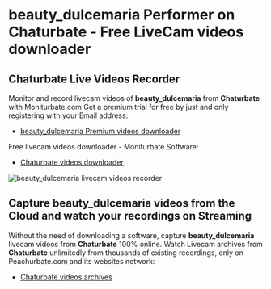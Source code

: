 # beauty_dulcemaria Performer on Chaturbate - Free LiveCam videos downloader

## Chaturbate Live Videos Recorder

Monitor and record livecam videos of **beauty_dulcemaria** from **Chaturbate** with Moniturbate.com
Get a premium trial for free by just and only registering with your Email address:
* [beauty_dulcemaria Premium videos downloader](https://moniturbate.com/request-demo-licence-key.html)

Free livecam videos downloader - Moniturbate Software:
* [Chaturbate videos downloader](https://moniturbate.com/moniturbate-download-software.html)

![beauty_dulcemaria livecam videos recorder](https://peachurnet.com/templates/moniturbate-software.png)


## Capture beauty_dulcemaria videos from the Cloud and watch your recordings on Streaming

Without the need of downloading a software, capture **beauty_dulcemaria** livecam videos from **Chaturbate** 100% online.
Watch Livecam archives from **Chaturbate** unlimitedly from thousands of existing recordings, only on Peachurbate.com and its websites network:
* [Chaturbate videos archives](https://peachurnet.com/)